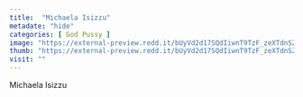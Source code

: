 ```yaml
---
title:  "Michaela Isizzu"
metadate: "hide"
categories: [ God Pussy ]
image: "https://external-preview.redd.it/bUyVd2d17SQdIiwnT9TzF_zeXTdnSZFVtP93lvlouYM.png?auto=webp&s=15ff2637b8bececc941a8bff0acdab38e773c88a"
thumb: "https://external-preview.redd.it/bUyVd2d17SQdIiwnT9TzF_zeXTdnSZFVtP93lvlouYM.png?width=1080&crop=smart&auto=webp&s=c986fd8ebc8834137db6c2add32a0ebe238f1cbe"
visit: ""
---
```

Michaela Isizzu
